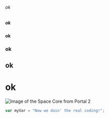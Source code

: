 ###### ok
##### ok
#### ok
### ok
## ok
# ok

![Image of the Space Core from Portal 2](https://github.com/CRB-GDI/spacecore_skills-communicate-using-markdown/assets/145371453/4a6f1c57-4f8d-47da-8d2d-c99897317b6e)

``` javascript
var myVar = "Now we doin' the real coding!";
```
